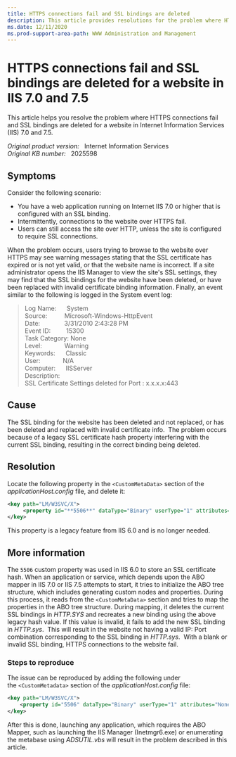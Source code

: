 ```yaml
---
title: HTTPS connections fail and SSL bindings are deleted
description: This article provides resolutions for the problem where HTTPS connections fail and SSL bindings are deleted for a website in IIS 7.0 and 7.5.
ms.date: 12/11/2020
ms.prod-support-area-path: WWW Administration and Management
---
```

# HTTPS connections fail and SSL bindings are deleted for a website in IIS 7.0 and 7.5

This article helps you resolve the problem where HTTPS connections fail and SSL bindings are deleted for a website in Internet Information Services (IIS) 7.0 and 7.5.

_Original product version:_ &nbsp; Internet Information Services  
_Original KB number:_ &nbsp; 2025598

## Symptoms

Consider the following scenario:

- You have a web application running on Internet IIS 7.0 or higher that is configured with an SSL binding.  
- Intermittently, connections to the website over HTTPS fail.  
- Users can still access the site over HTTP, unless the site is configured to require SSL connections.

When the problem occurs, users trying to browse to the website over HTTPS may see warning messages stating that the SSL certificate has expired or is not yet valid, or that the website name is incorrect. If a site administrator opens the IIS Manager to view the site's SSL settings, they may find that the SSL bindings for the website have been deleted, or have been replaced with invalid certificate binding information. Finally, an event similar to the following is logged in the System event log:

> Log Name:      System  
Source:          Microsoft-Windows-HttpEvent  
Date:              3/31/2010 2:43:28 PM  
Event ID:         15300  
Task Category: None  
Level:             Warning  
Keywords:      Classic  
User:             N/A  
Computer:      IISServer  
Description:  
SSL Certificate Settings deleted for Port : x.x.x.x:443  

## Cause

The SSL binding for the website has been deleted and not replaced, or has been deleted and replaced with invalid certificate info.  The problem occurs because of a legacy SSL certificate hash property interfering with the current SSL binding, resulting in the correct binding being deleted.

## Resolution

Locate the following property in the `<CustomMetaData>` section of the *applicationHost.config* file, and delete it:

```xml
<key path="LM/W3SVC/X">
     <property id="**5506**" dataType="Binary" userType="1" attributes="None" value="oXiHOzFAMOF0YxIuI7soWvDFEzg=" />
</key>
```

This property is a legacy feature from IIS 6.0 and is no longer needed.

## More information

The `5506` custom property was used in IIS 6.0 to store an SSL certificate hash. When an application or service, which depends upon the ABO mapper in IIS 7.0 or IIS 7.5 attempts to start, it tries to initialize the ABO tree structure, which includes generating custom nodes and properties. During this process, it reads from the `<CustomMetaData>` section and tries to map the properties in the ABO tree structure. During mapping, it deletes the current SSL bindings in *HTTP.SYS* and recreates a new binding using the above legacy hash value. If this value is invalid, it fails to add the new SSL binding in *HTTP.sys*.  This will result in the website not having a valid IP: Port combination corresponding to the SSL binding in *HTTP.sys*.  With a blank or invalid SSL binding, HTTPS connections to the website fail.

### Steps to reproduce

The issue can be reproduced by adding the following under the `<CustomMetadata>` section of the *applicationHost.config* file:

```xml
<key path="LM/W3SVC/X">
    <property id="5506" dataType="Binary" userType="1" attributes="None" value="oXiHOzFAMOF0YxIuI7soWvDFEzg=" />
</key>
```

After this is done, launching any application, which requires the ABO Mapper, such as launching the IIS Manager (Inetmgr6.exe) or enumerating the metabase using *ADSUTIL.vbs* will result in the problem described in this article.
